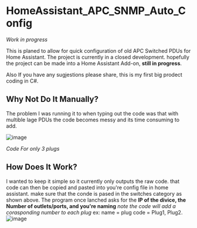 # HomeAssistant_APC_SNMP_Auto_Config

*Work in progress*

This is planed to allow for quick configuration of old APC Switched PDUs for Home Assistant. The project is currently in a closed development. hopefully the project can be made into a Home Assistant Add-on,  **still in progress**.

Also If you have any sugjestions please share, this is my first big prodect coding in C#.


## Why Not Do It Manually?

The problem I was running it to when typing out the code was that with multible lage PDUs the code becomes messy and its time consuming to add.

![image](https://user-images.githubusercontent.com/54962602/229191086-89ab3b4d-a387-4b3e-ac52-bb2bf7249c03.png)

*Code For only 3 plugs*

## How Does It Work?

I wanted to keep it simple so it currently only outputs the raw code. that code can then be copied and pasted into you're config file in home assistant. make sure that the conde is pased in the switches category as shown above. The program once lanched asks for the **IP of the divice, the Number of outlets/ports, and you're naming**
*note the code will add a corasponding number to each plug* ex: name = plug   code = Plug1, Plug2.
![image](https://user-images.githubusercontent.com/54962602/229200087-2847b691-9647-4196-877d-327fa6e8600a.png)

